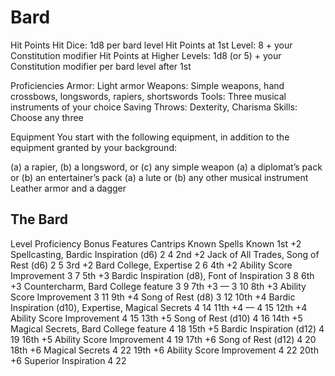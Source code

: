 # Bard

Hit Points
Hit Dice: 1d8 per bard level
Hit Points at 1st Level: 8 + your Constitution modifier
Hit Points at Higher Levels: 1d8 (or 5) + your Constitution modifier per bard level after 1st

Proficiencies
Armor: Light armor
Weapons: Simple weapons, hand crossbows, longswords, rapiers, shortswords
Tools: Three musical instruments of your choice
Saving Throws: Dexterity, Charisma
Skills: Choose any three

Equipment
You start with the following equipment, in addition to the equipment granted by your background:

(a) a rapier, (b) a longsword, or (c) any simple weapon
(a) a diplomat’s pack or (b) an entertainer’s pack
(a) a lute or (b) any other musical instrument
Leather armor and a dagger

## The Bard
Level	Proficiency Bonus	Features	Cantrips Known	Spells Known
1st	+2	Spellcasting, Bardic Inspiration (d6)	2	4
2nd	+2	Jack of All Trades, Song of Rest (d6)	2	5
3rd	+2	Bard College, Expertise	2	6
4th	+2	Ability Score Improvement	3	7
5th	+3	Bardic Inspiration (d8), Font of Inspiration	3	8
6th	+3	Countercharm, Bard College feature	3	9
7th	+3	—	3	10
8th	+3	Ability Score Improvement	3	11
9th	+4	Song of Rest (d8)	3	12
10th	+4	Bardic Inspiration (d10), Expertise, Magical Secrets	4	14
11th	+4	—	4	15
12th	+4	Ability Score Improvement	4	15
13th	+5	Song of Rest (d10)	4	16
14th	+5	Magical Secrets, Bard College feature	4	18
15th	+5	Bardic Inspiration (d12)	4	19
16th	+5	Ability Score Improvement	4	19
17th	+6	Song of Rest (d12)	4	20
18th	+6	Magical Secrets	4	22
19th	+6	Ability Score Improvement	4	22
20th	+6	Superior Inspiration	4	22
